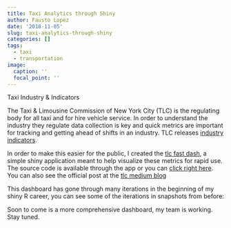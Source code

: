 ```yaml
---
title: Taxi Analytics through Shiny
author: Fausto Lopez
date: '2018-11-05'
slug: taxi-analytics-through-shiny
categories: []
tags:
  - taxi
  - transportation
image:
  caption: ''
  focal_point: ''
---
```



Taxi Industry & Indicators

The Taxi & Limousine Commission of New York City (TLC) is the regulating body for all taxi and for hire vehicle service. In order to understand the industry they regulate data collection is key and quick metrics are important for tracking and getting ahead of shifts in an industry. TLC releases [industry indicators](http://www.nyc.gov/html/tlc/html/technology/aggregated_data.shtml).

In order to make this easier for the public, I created the [tlc fast dash](https://tlcanalytics.shinyapps.io/tlc_fast_dash/), a simple shiny application meant to help visualize these metrics for rapid use. The source code is available through the app or you can [click right here](https://gitlab.com/maverick_tlc/tlc_fast_dash). You can also see the official post at the [tlc medium blog](https://medium.com/@NYCTLC/simple-to-use-visualizations-for-trip-trends-6dd35ae1f247)

This dashboard has gone through many iterations in the beginning of my shiny R career, you can see some of the iterations in snapshots from before:



Soon to come is a more comprehensive dashboard, my team is working. Stay tuned.

